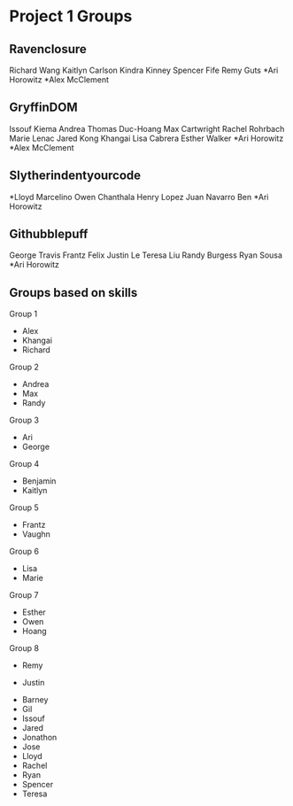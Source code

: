 # Project 1 Groups

## Ravenclosure

Richard Wang
Kaitlyn Carlson
Kindra Kinney
Spencer Fife
Remy Guts
*Ari Horowitz
*Alex McClement

## GryffinDOM

Issouf Kiema
Andrea Thomas
Duc-Hoang
Max Cartwright
Rachel Rohrbach
Marie Lenac
Jared Kong
Khangai
Lisa Cabrera
Esther Walker
*Ari Horowitz
*Alex McClement

## Slytherindentyourcode

*Lloyd Marcelino
Owen Chanthala
Henry Lopez
Juan Navarro
Ben
*Ari Horowitz

## Githubblepuff

George Travis
Frantz Felix
Justin Le
Teresa Liu
Randy Burgess
Ryan Sousa
\*Ari Horowitz

## Groups based on skills

Group 1

- Alex
- Khangai
- Richard

Group 2

- Andrea
- Max
- Randy

Group 3

- Ari
- George

Group 4

- Benjamin
- Kaitlyn

Group 5

- Frantz
- Vaughn

Group 6

- Lisa
- Marie

Group 7

- Esther
- Owen
- Hoang

Group 8

- Remy

* Justin

- Barney
- Gil
- Issouf
- Jared
- Jonathon
- Jose
- Lloyd
- Rachel
- Ryan
- Spencer
- Teresa
